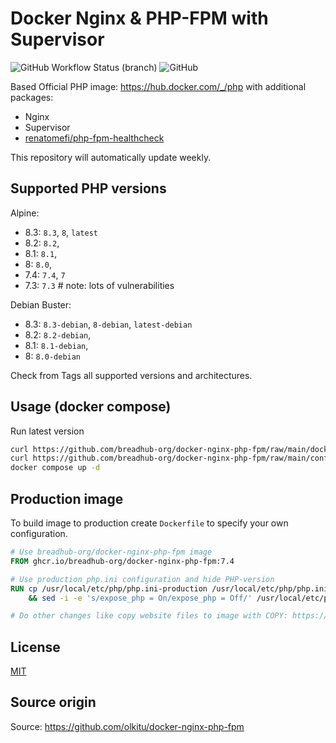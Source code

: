 # Docker Nginx & PHP-FPM with Supervisor

![GitHub Workflow Status (branch)](https://img.shields.io/github/actions/workflow/status/breadhub-org/docker-nginx-php-fpm/docker-build.yml?branch=main) ![GitHub](https://img.shields.io/github/license/breadhub-org/docker-nginx-php-fpm)

Based Official PHP image: https://hub.docker.com/_/php with additional packages:

* Nginx
* Supervisor
* [renatomefi/php-fpm-healthcheck](https://github.com/renatomefi/php-fpm-healthcheck)

This repository will automatically update weekly.

## Supported PHP versions

Alpine:

* 8.3: `8.3`, `8`, `latest`
* 8.2: `8.2`,
* 8.1: `8.1`,
* 8: `8.0`,
* 7.4: `7.4`, `7`
* 7.3: `7.3`  # note: lots of vulnerabilities

Debian Buster:

* 8.3: `8.3-debian`, `8-debian`, `latest-debian`
* 8.2: `8.2-debian`,
* 8.1: `8.1-debian`,
* 8: `8.0-debian`

Check from Tags all supported versions and architectures.

## Usage (docker compose)

Run latest version

```sh
curl https://github.com/breadhub-org/docker-nginx-php-fpm/raw/main/docker-compose.yml -o docker-compose.yml
curl https://github.com/breadhub-org/docker-nginx-php-fpm/raw/main/configs/debian-nginx-default.conf -o config/nginx_default.conf
docker compose up -d
```

## Production image

To build image to production create `Dockerfile` to specify your own configuration. 

```Dockerfile
# Use breadhub-org/docker-nginx-php-fpm image
FROM ghcr.io/breadhub-org/docker-nginx-php-fpm:7.4

# Use production php.ini configuration and hide PHP-version
RUN cp /usr/local/etc/php/php.ini-production /usr/local/etc/php/php.ini \
    && sed -i -e 's/expose_php = On/expose_php = Off/' /usr/local/etc/php/php.ini

# Do other changes like copy website files to image with COPY: https://docs.docker.com/engine/reference/builder/#copy
```

## License

[MIT](https://github.com/breadhub-org/docker-nginx-php-fpm/blob/main/LICENSE)

## Source origin
Source: https://github.com/olkitu/docker-nginx-php-fpm
